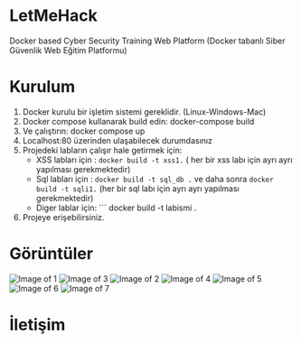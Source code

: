 # LetMeHack

Docker based Cyber Security Training Web Platform (Docker tabanlı Siber Güvenlik Web Eğitim Platformu)

# Kurulum
  
  1. Docker kurulu bir işletim sistemi gereklidir. (Linux-Windows-Mac)
  2. Docker compose kullanarak build edin:    docker-compose build 
  3. Ve çalıştırın: docker compose up
  4. Localhost:80 üzerinden ulaşabilecek durumdasınız
  5. Projedeki labların çalışır hale getirmek için:
     - XSS labları için :  ``` docker build -t xss1. ```  ( her  bir xss labı için ayrı ayrı yapılması gerekmektedir)
     - Sql labları için :  ``` docker build -t sql_db . ``` ve daha sonra ``` docker build -t sqli1. ``` (her bir sql labı için ayrı ayrı yapılması gerekmektedir)
     - Diger lablar için: ``` docker build -t  labismi .
  6. Projeye erişebilirsiniz.
 

# Görüntüler

![Image of 1](https://cdn.discordapp.com/attachments/861169509288247296/879642386689572894/Ekran_Resmi_2021-08-24_11.19.46.png)
![Image of 3](https://cdn.discordapp.com/attachments/861169509288247296/879642177406377984/Ekran_Resmi_2021-08-24_11.19.58.png)
![Image of 2](https://cdn.discordapp.com/attachments/861169509288247296/879642163460329523/Ekran_Resmi_2021-08-24_11.23.08.png)
![Image of 4](https://cdn.discordapp.com/attachments/861169509288247296/879642178345922560/Ekran_Resmi_2021-08-24_11.21.03.png)
![Image of 5](https://cdn.discordapp.com/attachments/861169509288247296/879642112872812554/Ekran_Resmi_2021-08-24_11.05.19.png)
![Image of 6](https://cdn.discordapp.com/attachments/861169509288247296/879642188416446484/Ekran_Resmi_2021-08-24_11.22.10.png)
![Image of 7](https://cdn.discordapp.com/attachments/861169509288247296/879642198470180894/Ekran_Resmi_2021-08-24_11.21.59.png)

# İletişim

  

                          
                              
    
 
          
  

